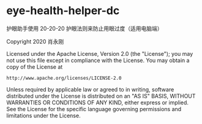 # eye-health-helper-dc
护眼助手使用 20-20-20 护眼法则来防止用眼过度（适用电脑端）

Copyright 2020  肖永刚

Licensed under the Apache License, Version 2.0 (the "License");
you may not use this file except in compliance with the License.
You may obtain a copy of the License at

    http://www.apache.org/licenses/LICENSE-2.0

Unless required by applicable law or agreed to in writing, software
distributed under the License is distributed on an "AS IS" BASIS,
WITHOUT WARRANTIES OR CONDITIONS OF ANY KIND, either express or implied.
See the License for the specific language governing permissions and
limitations under the License.
